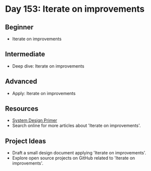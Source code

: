 # Day 153: Iterate on improvements

## Beginner
- Iterate on improvements

## Intermediate
- Deep dive: Iterate on improvements

## Advanced
- Apply: Iterate on improvements

## Resources
- [System Design Primer](https://github.com/donnemartin/system-design-primer/search?q=Iterate+on+improvements)
- Search online for more articles about 'Iterate on improvements'.

## Project Ideas
- Draft a small design document applying 'Iterate on improvements'.
- Explore open source projects on GitHub related to 'Iterate on improvements'.
